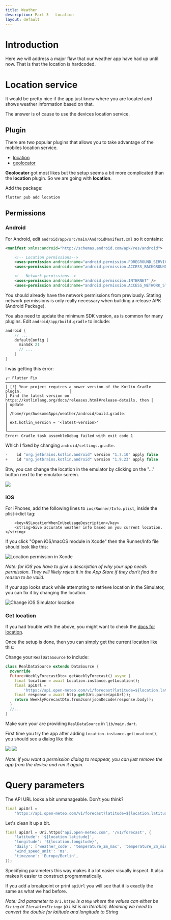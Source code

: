 ```yaml
---
title: Weather
description: Part 3 - Location
layout: default
---
```


# Introduction

Here we will address a major flaw that our weather app have had up until now.
That is that the location is hardcoded.

# Location service

It would be pretty nice if the app just knew where you are located and shows
weather information based on that.

The answer is of cause to use the devices location service.

## Plugin

There are two popular plugins that allows you to take advantage of the mobiles
location service.

- [location](https://pub.dev/packages/location)
- [geolocator](https://pub.dev/packages/geolocator)

**Geolocator** got most likes but the setup seems a bit more complicated than the
**location** plugin.
So we are going with **location**.

Add the package:

```sh
flutter pub add location
```

## Permissions

### Android

For Android, edit `android/app/src/main/AndroidManifest.xml` so it contains:

```xml
<manifest xmlns:android="http://schemas.android.com/apk/res/android">

    <!-- Location permissions-->
    <uses-permission android:name="android.permission.FOREGROUND_SERVICE" />
    <uses-permission android:name="android.permission.ACCESS_BACKGROUND_LOCATION"/>

    <!-- Network permissions-->
    <uses-permission android:name="android.permission.INTERNET" />
    <uses-permission android:name="android.permission.ACCESS_NETWORK_STATE" />
```

You should already have the network permissions from previously.
Stating network permissions is only really necessary when building a release
APK (Android Package).

You also need to update the minimum SDK version, as is common for many plugins.
Edit `android/app/build.gradle` to include:

```gradle
android {
    // ...
    defaultConfig {
      minSdk 21
      // ...
    }
}
```

I was getting this error:

```
┌─ Flutter Fix ──────────────────────────────────────────────────────────────────────────────┐
│ [!] Your project requires a newer version of the Kotlin Gradle plugin.                     │
│ Find the latest version on https://kotlinlang.org/docs/releases.html#release-details, then │
│ update                                                                                     │
│ /home/rpe/AwesomeApps/weather/android/build.gradle:                                        │
│ ext.kotlin_version = '<latest-version>'                                                    │
└────────────────────────────────────────────────────────────────────────────────────────────┘
Error: Gradle task assembleDebug failed with exit code 1
```

Which I fixed by changing `android/settings.gradle`.

```gradle
-    id "org.jetbrains.kotlin.android" version "1.7.10" apply false
+    id "org.jetbrains.kotlin.android" version "1.9.23" apply false
```

Btw, you can change the location in the emulator by clicking on the "..." button
next to the emulator screen.

![](../android_emulator_location.png)

### iOS

For iPhones, add the following lines to `ios/Runner/Info.plist`, inside the
plist->dict tag:

```plist
	<key>NSLocationWhenInUseUsageDescription</key>
	<string>Give accurate weather info based on you current location.</string>
```

If you click "Open iOS/macOS module in Xcode" then the Runner/Info file should look like this:

![Location permission in Xcode](../ios_location_permission.png)

*Note: for iOS you have to give a description of why your app needs permission.
They will likely reject it in the App Store if they don't find the reason to be
valid.*

If your app looks stuck while attempting to retrieve location in the Simulator, you can fix it by changing the location.

![Change iOS Simulator location](../ios_simulator_location.png)

### Get location

If you had trouble with the above, you might want to check the [docs for
location](https://docs.page/Lyokone/flutterlocation/getting-started).

Once the setup is done, then you can simply get the current location like this:

Change your `RealDataSource` to include:

```dart
class RealDataSource extends DataSource {
  @override
  Future<WeeklyForecastDto> getWeeklyForecast() async {
    final location = await Location.instance.getLocation();
    final apiUrl =
        'https://api.open-meteo.com/v1/forecast?latitude=${location.latitude}&longitude=${location.longitude}&daily=weather_code,temperature_2m_max,temperature_2m_min&wind_speed_unit=ms&timezone=Europe%2FBerlin';
    final response = await http.get(Uri.parse(apiUrl));
    return WeeklyForecastDto.fromJson(jsonDecode(response.body));
  }
  //...
}
```

Make sure your are providing `RealDataSource` in `lib/main.dart`.

First time you try the app after adding `Location.instance.getLocation()`, you
should see a dialog like this:

![](../android_location_permission_dialog.png)
![](../ios_location_permission_dialog.png)

*Note: if you want a permission dialog to reappear, you can just remove the app
from the device and run it again.*

# Query parameters

The API URL looks a bit unmanageable.
Don't you think?

```dart
final apiUrl =
    'https://api.open-meteo.com/v1/forecast?latitude=${location.latitude}&longitude=${location.longitude}&daily=weather_code,temperature_2m_max,temperature_2m_min&wind_speed_unit=ms&timezone=Europe%2FBerlin';
```

Let's clean it up a bit.

```dart
final apiUrl = Uri.https("api.open-meteo.com", '/v1/forecast', {
    'latitude': '${location.latitude}',
    'longitude': '${location.longitude}',
    'daily': ['weather_code', 'temperature_2m_max', 'temperature_2m_min'],
    'wind_speed_unit': 'ms',
    'timezone': 'Europe/Berlin',
});
```

Specifying parameters this way makes it a lot easier visually inspect.
It also makes it easier to construct programmatically.

If you add a breakpoint or print `apiUrl` you will see that it is exactly the
same as what we had before.

*Note: 3rd parameter to `Uri.https` is a `Map` where the values can either be `String`
or `Iterable<String>` (a List is an Iterable).
Meaning we need to convert the double for latitude and longitude to String*

